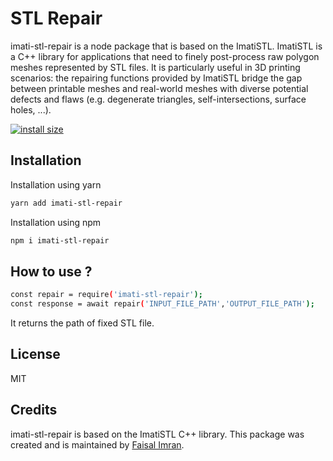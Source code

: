 # STL Repair

imati-stl-repair is a node package that is based on the ImatiSTL. ImatiSTL is a C++ library for applications that need to finely post-process raw polygon meshes represented by STL files. It is particularly useful in 3D printing scenarios: the repairing functions provided by ImatiSTL bridge the gap between printable meshes and real-world meshes with diverse potential defects and flaws (e.g. degenerate triangles, self-intersections, surface holes, ...).

[![install size](https://packagephobia.com/badge?p=imati-stl-repair)](https://packagephobia.com/result?p=imati-stl-repair)
## Installation
Installation using yarn
```sh
yarn add imati-stl-repair
```
Installation using npm
```sh
npm i imati-stl-repair
```

## How to use ?

```sh
const repair = require('imati-stl-repair');
const response = await repair('INPUT_FILE_PATH','OUTPUT_FILE_PATH');
```
It returns the path of fixed STL file.

## License

MIT

## Credits

imati-stl-repair is based on the ImatiSTL C++ library. This package was created and is maintained by [Faisal Imran](https://faisalimran.com).

   
